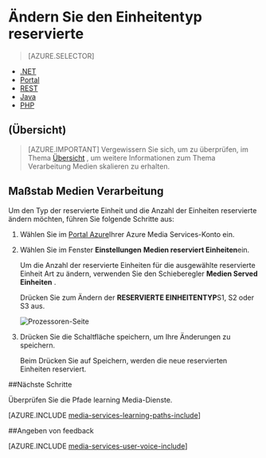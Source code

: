 <properties
    pageTitle=" Medien Verarbeitung über das Azure-Portal skalieren | Microsoft Azure"
    description="In diesem Lernprogramm führt Sie durch die Schritte zum Anpassungsbereich für Medien Verarbeitung über das Azure-Portal an."
    services="media-services"
    documentationCenter=""
    authors="Juliako"
    manager="erikre"
    editor=""/>

<tags
    ms.service="media-services"
    ms.workload="media"
    ms.tgt_pltfrm="na"
    ms.devlang="na"
    ms.topic="article"
    ms.date="10/24/2016"
    ms.author="juliako"/>

# <a name="change-the-reserved-unit-type"></a>Ändern Sie den Einheitentyp reservierte

> [AZURE.SELECTOR]
- [.NET](media-services-dotnet-encoding-units.md)
- [Portal](media-services-portal-scale-media-processing.md)
- [REST](https://msdn.microsoft.com/library/azure/dn859236.aspx)
- [Java](https://github.com/southworkscom/azure-sdk-for-media-services-java-samples)
- [PHP](https://github.com/Azure/azure-sdk-for-php/tree/master/examples/MediaServices)

## <a name="overview"></a>(Übersicht)

>[AZURE.IMPORTANT] Vergewissern Sie sich, um zu überprüfen, im Thema [Übersicht](media-services-scale-media-processing-overview.md) , um weitere Informationen zum Thema Verarbeitung Medien skalieren zu erhalten.

## <a name="scale-media-processing"></a>Maßstab Medien Verarbeitung

Um den Typ der reservierte Einheit und die Anzahl der Einheiten reservierte ändern möchten, führen Sie folgende Schritte aus:

1. Wählen Sie im [Portal Azure](https://portal.azure.com/)Ihrer Azure Media Services-Konto ein.

2. Wählen Sie im Fenster **Einstellungen** **Medien reserviert Einheiten**ein.

    Um die Anzahl der reservierte Einheiten für die ausgewählte reservierte Einheit Art zu ändern, verwenden Sie den Schieberegler **Medien Served Einheiten** .

    Drücken Sie zum Ändern der **RESERVIERTE EINHEITENTYP**S1, S2 oder S3 aus.

    ![Prozessoren-Seite](./media/media-services-portal-scale-media-processing/media-services-scale-media-processing.png)

3. Drücken Sie die Schaltfläche speichern, um Ihre Änderungen zu speichern.

    Beim Drücken Sie auf Speichern, werden die neue reservierten Einheiten reserviert.

##<a name="next-steps"></a>Nächste Schritte

Überprüfen Sie die Pfade learning Media-Dienste.

[AZURE.INCLUDE [media-services-learning-paths-include](../../includes/media-services-learning-paths-include.md)]

##<a name="provide-feedback"></a>Angeben von feedback

[AZURE.INCLUDE [media-services-user-voice-include](../../includes/media-services-user-voice-include.md)]


